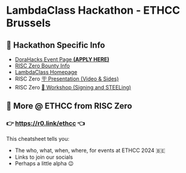 # LambdaClass Hackathon - ETHCC Brussels

## 📝 Hackathon Specific Info

- <a target="_blank" href="https://dorahacks.io/hackathon/lambdahackweek2/">DoraHacks Event Page <strong>(APPLY HERE)</strong></a>
- <a target="_blank" href="https://dorahacks.io/hackathon/lambdahackweek2/bounties#risc-zero">RISC Zero Bounty Info</a>
- <a target="_blank" href="https://lambdaclass.com/">LambdaClass Homepage</a>
- RISC Zero [🪧 Presentation (Video & Sides)](./presentation.md)
- RISC Zero [👷 Workshop (Signing and STEELing)](./workshop.md)

## 🤩 More @ ETHCC from RISC Zero

### 👉 https://r0.link/ethcc 👈

This cheatsheet tells you:

- The who, what, when, where, for events at ETHCC 2024 🇧🇪
- Links to join our socials
- Perhaps a little alpha 😉
